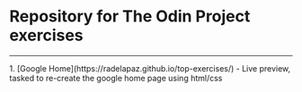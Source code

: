 <h1>Repository for The Odin Project exercises </h1>
<hr> 
1. [Google Home](https://radelapaz.github.io/top-exercises/) - Live preview, tasked to re-create the google home page using html/css
